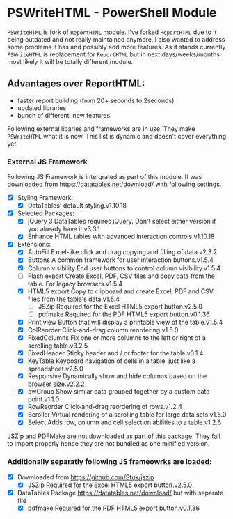 # PSWriteHTML - PowerShell Module

`PSWriteHTML` is fork of `ReportHTML` module. I've forked `ReportHTML` due to it being outdated and not really maintained anymore. I also wanted to address some problems it has and possibly add more features. As it stands currently `PSWriteHTML` is replacement for `ReportHTML` but in next days/weeks/months most likely it will be totally different module.

## Advantages over ReportHTML:
- faster report building (from 20+ seconds to 2seconds)
- updated libraries
- bunch of different, new features

Following external libaries and frameworks are in use. They make `PSWriteHTML` what it is now. This list is dynamic and doesn't cover everything yet.

### External JS Framework

Following JS Framework is intergrated as part of this module. It was downloaded from https://datatables.net/download/ with following settings.

- [x] Styling Framework:
    - [x] DataTables' default styling.v1.10.18
- [x] Selected Packages:
    - [x] jQuery 3 DataTables requires jQuery. Don't select either version if you already have it.v3.3.1
    - [x] Enhance HTML tables with advanced interaction controls.v1.10.18
- [x] Extensions:
    - [x] AutoFill Excel-like click and drag copying and filling of data.v2.3.2
    - [x] Buttons A common framework for user interaction buttons.v1.5.4
    - [x] Column visibility End user buttons to control column visibility.v1.5.4
    - [ ] Flash export Create Excel, PDF, CSV files and copy data from the table. For legacy browsers.v1.5.4
    - [x] HTML5 export Copy to clipboard and create Excel, PDF and CSV files from the table's data.v1.5.4
        - [ ] JSZip Required for the Excel HTML5 export button.v2.5.0
        - [ ] pdfmake Required for the PDF HTML5 export button.v0.1.36
    - [x] Print view Button that will display a printable view of the table.v1.5.4
    - [x] ColReorder Click-and-drag column reordering.v1.5.0
    - [x] FixedColumns Fix one or more columns to the left or right of a scrolling table.v3.2.5
    - [x] FixedHeader Sticky header and / or footer for the table.v3.1.4
    - [x] KeyTable Keyboard navigation of cells in a table, just like a spreadsheet.v2.5.0
    - [x] Responsive Dynamically show and hide columns based on the browser size.v2.2.2
    - [x] owGroup Show similar data grouped together by a custom data point.v1.1.0
    - [x] RowReorder Click-and-drag reordering of rows.v1.2.4
    - [x] Scroller Virtual rendering of a scrolling table for large data sets.v1.5.0
    - [x] Select Adds row, column and cell selection abilities to a table.v1.2.6

JSZip and PDFMake are not downloaded as part of this package. They fail to import properly hence they are not bundled as one minified version.

### Additionally separatly following JS frameowrks are loaded:

- [x] Downloaded from https://github.com/Stuk/jszip
    - [x] JSZip Required for the Excel HTML5 export button.v2.5.0
- [x] DataTables Package https://datatables.net/download/ but with separate file
    - [x] pdfmake Required for the PDF HTML5 export button.v0.1.36